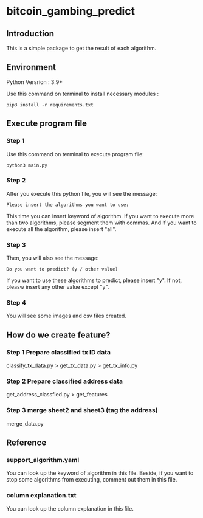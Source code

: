 # bitcoin_gambing_predict
## Introduction
This is a simple package to get the result of each algorithm.

## Environment
Python Versrion : 3.9+

Use this command on terminal to install necessary modules : 
```
pip3 install -r requirements.txt
```

## Execute program file
### Step 1
Use this command on terminal to execute program file:
```
python3 main.py
```
### Step 2
After you execute this python file, you will see the message:
```
Please insert the algorithms you want to use:
```
This time you can insert keyword of algorithm. 
If you want to execute more than two algorithms, please segment them with commas.
And if you want to execute all the algorithm, please insert "all".

### Step 3
Then, you will also see the message:
```
Do you want to predict? (y / other value)
```
If you want to use these algorithms to predict, please insert "y".
If not, pleasw insert any other value except "y".

### Step 4
You will see some images and csv files created.

## How do we create feature?
### Step 1 Prepare classified tx ID data
classify_tx_data.py > get_tx_data.py > get_tx_info.py
### Step 2 Prepare classified address data
get_address_classfied.py > get_features
### Step 3 merge sheet2 and sheet3 (tag the address)
merge_data.py

## Reference
### support_algorithm.yaml
You can look up the keyword of algorithm in this file.
Beside, if you want to stop some algorithms from executing, comment out them in this file.

### column explanation.txt
You can look up the column explanation in this file.


